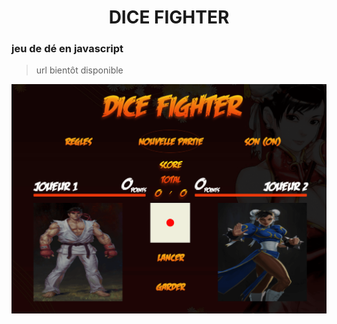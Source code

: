 # <h1 style="text-align: center;">DICE FIGHTER</h1>

### jeu de dé en javascript

> url bientôt disponible

![Game Image](./DiceFighter.png)
